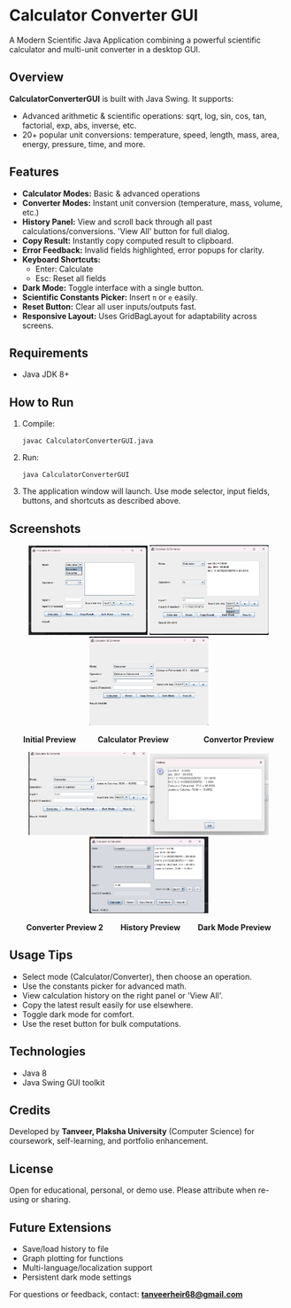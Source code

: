 # Calculator Converter GUI

A Modern Scientific Java Application combining a powerful scientific calculator and multi-unit converter in a desktop GUI.

## Overview

**CalculatorConverterGUI** is built with Java Swing. It supports:
- Advanced arithmetic & scientific operations: sqrt, log, sin, cos, tan, factorial, exp, abs, inverse, etc.
- 20+ popular unit conversions: temperature, speed, length, mass, area, energy, pressure, time, and more.

## Features

- **Calculator Modes:** Basic & advanced operations
- **Converter Modes:** Instant unit conversion (temperature, mass, volume, etc.)
- **History Panel:** View and scroll back through all past calculations/conversions. 'View All' button for full dialog.
- **Copy Result:** Instantly copy computed result to clipboard.
- **Error Feedback:** Invalid fields highlighted, error popups for clarity.
- **Keyboard Shortcuts:**  
  - Enter: Calculate  
  - Esc: Reset all fields
- **Dark Mode:** Toggle interface with a single button.
- **Scientific Constants Picker:** Insert `π` or `e` easily.
- **Reset Button:** Clear all user inputs/outputs fast.
- **Responsive Layout:** Uses GridBagLayout for adaptability across screens.

## Requirements

- Java JDK 8+

## How to Run

1. Compile:
    ```
    javac CalculatorConverterGUI.java
    ```
2. Run:
    ```
    java CalculatorConverterGUI
    ```
3. The application window will launch. Use mode selector, input fields, buttons, and shortcuts as described above.

## Screenshots

<p align="center">
  <img src="screenshots/initial%20preview.png" width="215"/>
  <img src="screenshots/calculator%20preview.png" width="215"/>
  <img src="screenshots/converter%20preview.png" width="215"/>
</p>
<p align="center">
  <b>Initial Preview</b>&nbsp;&nbsp;&nbsp;&nbsp;&nbsp;&nbsp;&nbsp;&nbsp;&nbsp;&nbsp;<b>Calculator Preview</b>&nbsp;&nbsp;&nbsp;&nbsp;&nbsp;&nbsp;&nbsp;&nbsp;&nbsp;&nbsp;&nbsp;&nbsp;&nbsp;&nbsp;&nbsp;&nbsp;<b>Convertor Preview</b>
</p>

<p align="center">
  <img src="screenshots/converter%20preview%202.png" width="215"/>
  <img src="screenshots/History%20Preview.png" width="215"/>
  <img src="screenshots/Dark%20Mode%20preview.png" width="215"/>
</p>
<p align="center">
  <b>Converter Preview 2</b>&nbsp;&nbsp;&nbsp;&nbsp;&nbsp;&nbsp;&nbsp;&nbsp;<b>History Preview</b>&nbsp;&nbsp;&nbsp;&nbsp;&nbsp;&nbsp;&nbsp;&nbsp;<b>Dark Mode Preview</b>
</p>



## Usage Tips

- Select mode (Calculator/Converter), then choose an operation.
- Use the constants picker for advanced math.
- View calculation history on the right panel or 'View All'.
- Copy the latest result easily for use elsewhere.
- Toggle dark mode for comfort.
- Use the reset button for bulk computations.

## Technologies

- Java 8
- Java Swing GUI toolkit

## Credits

Developed by **Tanveer, Plaksha University** (Computer Science) for coursework, self-learning, and portfolio enhancement.

## License

Open for educational, personal, or demo use. Please attribute when re-using or sharing.

## Future Extensions

- Save/load history to file
- Graph plotting for functions
- Multi-language/localization support
- Persistent dark mode settings

For questions or feedback, contact: **tanveerheir68@gmail.com**
